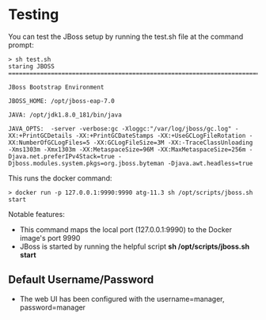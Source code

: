 # Testing

You can test the JBoss setup by running the test.sh file at the command prompt:

    > sh test.sh
    staring JBOSS
    =========================================================================

    JBoss Bootstrap Environment

    JBOSS_HOME: /opt/jboss-eap-7.0

    JAVA: /opt/jdk1.8.0_181/bin/java

    JAVA_OPTS:  -server -verbose:gc -Xloggc:"/var/log/jboss/gc.log" -XX:+PrintGCDetails -XX:+PrintGCDateStamps -XX:+UseGCLogFileRotation -XX:NumberOfGCLogFiles=5 -XX:GCLogFileSize=3M -XX:-TraceClassUnloading -Xms1303m -Xmx1303m -XX:MetaspaceSize=96M -XX:MaxMetaspaceSize=256m -Djava.net.preferIPv4Stack=true -Djboss.modules.system.pkgs=org.jboss.byteman -Djava.awt.headless=true


This runs the docker command:

    > docker run -p 127.0.0.1:9990:9990 atg-11.3 sh /opt/scripts/jboss.sh start

Notable features:

* This command maps the local port (127.0.0.1:9990) to the Docker image's port 9990
* JBoss is started by running the helpful script **sh /opt/scripts/jboss.sh start**

## Default Username/Password

* The web UI has been configured with the username=manager, password=manager